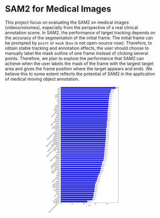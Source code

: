 # SAM2 for Medical Images

This project focus on evaluating the SAM2 on medical images (videos/volumes), especially from the perspective of a real clinical annotation scene. In SAM2, the performance of target tracking depends on the accuracy of the segmentation of the initial frame. The initial frame can be prompted by `point` or `mask` (`box` is not open-source now). Therefore, to obtain stable tracking and annotation effects, the user should choose to manually label the mask outline of one frame instead of clicking several points. Therefore, we plan to explore the performance that SAM2 can achieve when the user labels the mask of the frame with the largest target area and gives the frame position where the target appears and ends. We believe this to some extent reflects the potential of SAM2 in the application of medical moving object annotation.

<div align="center"><img src="https://github.com/yuhoo0302/SAM2-for-Medical-Images/blob/main/results/results_mr1.png" width="50%"></div>
